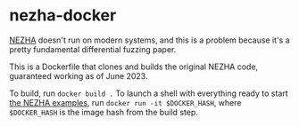 # nezha-docker
[NEZHA](https://ieeexplore.ieee.org/abstract/document/7958601) doesn't run on modern systems, and this is a problem because it's a pretty fundamental differential fuzzing paper.

This is a Dockerfile that clones and builds the original NEZHA code, guaranteed working as of June 2023.

To build, run `docker build .`
To launch a shell with everything ready to start [the NEZHA examples](https://github.com/nezha-dt/nezha/tree/v0.1/examples/src/apps/helloworld), run `docker run -it $DOCKER_HASH`, where `$DOCKER_HASH` is the image hash from the build step.
